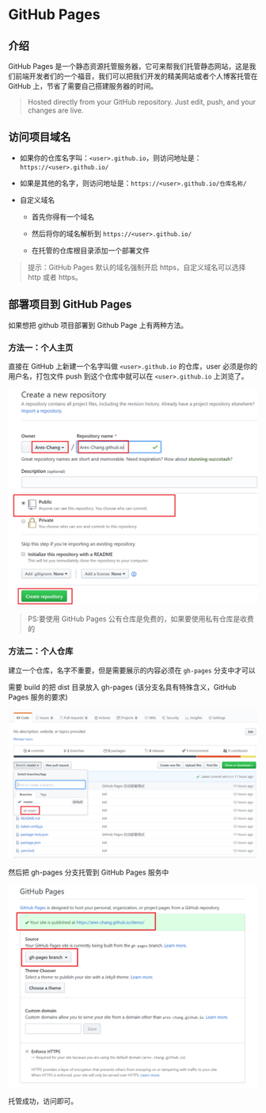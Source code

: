 # GitHub Pages

## 介绍

GitHub Pages 是一个静态资源托管服务器，它可来帮我们托管静态网站，这是我们前端开发者们的一个福音，我们可以把我们开发的精美网站或者个人博客托管在 GitHub 上，节省了需要自己搭建服务器的时间。

> Hosted directly from your GitHub repository. Just edit, push, and your changes are live.

## 访问项目域名

- 如果你的仓库名字叫：`<user>.github.io`，则访问地址是：`https://<user>.github.io/`

- 如果是其他的名字，则访问地址是：`https://<user>.github.io/仓库名称/`

- 自定义域名

  - 首先你得有一个域名

  - 然后将你的域名解析到 `https://<user>.github.io/`

  - 在托管的仓库根目录添加一个部署文件

> 提示：GitHub Pages 默认的域名强制开启 https，自定义域名可以选择 http 或者 https。

## 部署项目到 GitHub Pages

如果想把 github 项目部署到 Github Page 上有两种方法。

### 方法一：个人主页

直接在 GitHub 上新建一个名字叫做 `<user>.github.io` 的仓库，user 必须是你的用户名，打包文件 push 到这个仓库中就可以在 `<user>.github.io` 上浏览了。

![](./images/GitHub-Pages/image-20200208215902915.png)

> PS:要使用 GitHub Pages 公有仓库是免费的，如果要使用私有仓库是收费的

### 方法二：个人仓库

建立一个仓库，名字不重要，但是需要展示的内容必须在 `gh-pages` 分支中才可以

需要 build 的把 dist 目录放入 gh-pages (该分支名具有特殊含义，GitHub Pages 服务的要求)

![](./images/GitHub-Pages/image-20200209101249974.png)

然后把 gh-pages 分支托管到 GitHub Pages 服务中

![](./images/GitHub-Pages/image-20200209101533065.png)

托管成功，访问即可。
